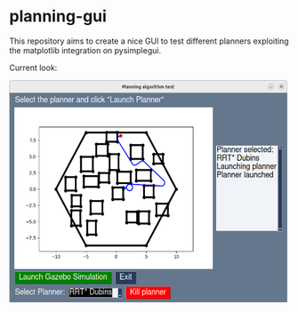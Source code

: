 # planning-gui
This repository aims to create a nice GUI to test different planners exploiting
the matplotlib integration on pysimplegui.

Current look:

<img src="demo.png"  alt="1" width = 500px height = 400px >